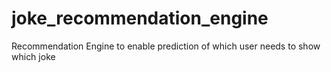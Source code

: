 # joke_recommendation_engine
Recommendation Engine to enable prediction of which user needs to show which joke
